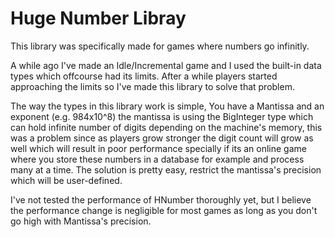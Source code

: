 # Huge Number Libray

This library was specifically made for games where numbers go infinitly.

A while ago I've made an Idle/Incremental game and I used the built-in data types which offcourse had its limits. After a while players started approaching the limits so I've made this library to solve that problem.

The way the types in this library work is simple, You have a Mantissa and an exponent (e.g. 984x10^8) the mantissa is using the BigInteger type which can hold infinite number of digits depending on the machine's memory, this was a problem since as players grow stronger the digit count will grow as well which will result in poor performance specially if its an online game where you store these numbers in a database for example and process many at a time. The solution is pretty easy, restrict the mantissa's precision which will be user-defined.

I've not tested the performance of HNumber thoroughly yet, but I believe the performance change is negligible for most games as long as you don't go high with Mantissa's precision.
